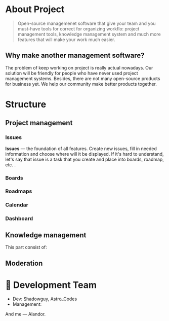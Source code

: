 # About Project

> Open-source managemenet software that give your team and you must-have tools for correct for organizing workflo: project management tools, knowledge management system and much more features that will make your work much easier.

## Why make another management software?

The problem of keep working on project is really actual nowadays. Our solution will be friendly for people who have never used project management systems. Besides, there are not many open-source products for business yet. We help our community make better products together.

# Structure

## Project management

### Issues

**Issues** — the foundation of all features. Create new issues, fill in needed information and choose where will it be displayed. If it's hard to understand, let's say that issue is a task that you create and place into boards, roadmap, etc. .

### Boards

### Roadmaps

### Calendar

### Dashboard

## Knowledge management

This part consist of:

## Moderation

# 👥 Development Team

* Dev: Shadowguy, Astro_Codes
* Management:

And me — Alandor.
